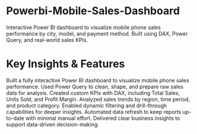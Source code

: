 # Powerbi-Mobile-Sales-Dashboard
Interactive Power BI dashboard to visualize mobile phone sales performance by city, model, and payment method. Built using DAX, Power Query, and real-world sales KPIs.

# Key Insights & Features

  Built a fully interactive Power BI dashboard to visualize mobile phone sales performance.
  Used Power Query to clean, shape, and prepare raw sales data for analysis.
  Created custom KPIs with DAX, including Total Sales, Units Sold, and Profit Margin.
  Analyzed sales trends by region, time period, and product category.
  Enabled dynamic filtering and drill-through capabilities for deeper insights.
  Automated data refresh to keep reports up-to-date with minimal manual effort.
  Delivered clear business insights to support data-driven decision-making.
